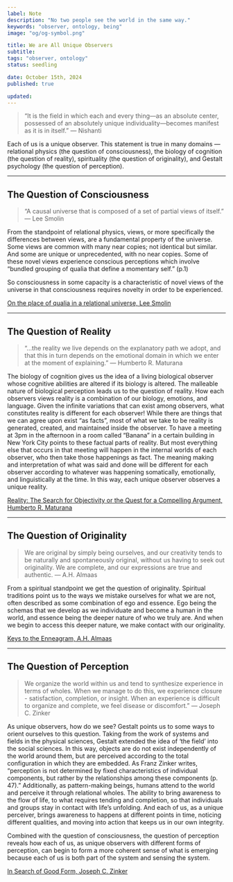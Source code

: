 ```yaml
---
label: Note
description: "No two people see the world in the same way."
keywords: "observer, ontology, being"
image: "og/og-symbol.png"

title: We are All Unique Observers
subtitle:
tags: "observer, ontology"
status: seedling

date: October 15th, 2024
published: true

updated:
---
```


> “It is the field in which each and every thing—as an absolute center, possessed of an absolutely unique individuality—becomes manifest as it is in itself.” &mdash; Nishanti

Each of us is a unique observer. This statement is true in many domains &mdash; relational physics (the question of consciousness), the biology of cognition (the question of reality), spirituality (the question of originality), and Gestalt psychology (the question of perception).

---

## The Question of Consciousness
> “A causal universe that is composed of a set of partial views of itself.” &mdash; Lee Smolin

From the standpoint of relational physics, views, or more specifically the differences between views, are a fundamental property of the universe. Some views are common with many near copies; not identical but similar. And some are unique or unprecedented, with no near copies. Some of these novel views experience conscious perceptions which involve “bundled grouping of qualia that define a momentary self.” (p.1)

So consciousness in some capacity is a characteristic of novel views of the universe in that consciousness requires novelty in order to be experienced.

[On the place of qualia in a relational universe, Lee Smolin](https://drive.google.com/file/d/19Ndg6TvMSZgdUABHEoEIKG2ookuHzPE6/view?usp=share_link)

---

## The Question of Reality
> “…the reality we live depends on the explanatory path we adopt, and that this in turn depends on the emotional domain in which we enter at the moment of explaining.” &mdash; Humberto R. Maturana

The biology of cognition gives us the idea of a living biological observer whose cognitive abilities are altered if its biology is altered. The malleable nature of biological perception leads us to the question of reality. How each observers views reality is a combination of our biology, emotions, and language. Given the infinite variations that can exist among observers, what constitutes reality is different for each observer! While there are things that we can agree upon exist “as facts”, most of what we take to be reality is generated, created, and maintained inside the observer. To have a meeting at 3pm in the afternoon in a room called “Banana” in a certain building in New York City points to these factual parts of reality. But most everything else that occurs in that meeting will happen in the internal worlds of each observer, who then take those happenings as fact. The meaning making and interpretation of what was said and done will be different for each observer according to whatever was happening somatically, emotionally, and linguistically at the time. In this way, each unique observer observes a unique reality.

[Reality: The Search for Objectivity or the Quest for a Compelling Argument, Humberto R. Maturana](https://constructivist.info/radical/papers/maturana/88-reality.html)

---

## The Question of Originality   
> We are original by simply being ourselves, and our creativity tends to be naturally and spontaneously original, without us having to seek out originality. We are complete, and our expressions are true and authentic. &mdash; A.H. Almaas

From a spiritual standpoint we get the question of originality. Spiritual traditions point us to the ways we mistake ourselves for what we are not, often described as some combination of ego and essence. Ego being the schemas that we develop as we individuate and become a human in the world, and essence being the deeper nature of who we truly are. And when we begin to access this deeper nature, we make contact with our originality.

[Keys to the Enneagram, A.H. Almaas](https://www.diamondapproach.org/public-page/keys-enneagram)

---

## The Question of Perception
> We organize the world within us and tend to synthesize experience in terms of wholes. When we manage to do this, we experience closure - satisfaction, completion, or insight. When an experience is difficult to organize and complete, we feel disease or discomfort.” &mdash; Joseph C. Zinker

As unique observers, how do we see? Gestalt points us to some ways to orient ourselves to this question. Taking from the work of systems and fields in the physical sciences, Gestalt extended the idea of ‘the field’ into the social sciences. In this way, objects are do not exist independently of the world around them, but are perceived according to the total configuration in which they are embedded. As Franz Zinker writes, “perception is not determined by fixed characteristics of individual components, but rather by the relationships among these components (p. 47).” Additionally, as pattern-making beings, humans attend to the world and perceive it through relational wholes. The ability to bring awareness to the flow of life, to what requires tending and completion, so that individuals and groups stay in contact with life’s unfolding. And each of us, as a unique perceiver, brings awareness to happens at different points in time, noticing different qualities, and moving into action that keeps us in our own integrity.

Combined with the question of consciousness, the question of perception reveals how each of us, as unique observers with different forms of perception, can begin to form a more coherent sense of what is emerging because each of us is both part of the system and sensing the system.

[In Search of Good Form, Joseph C. Zinker](https://www.gestaltpress.com/in-search-of-good-form/)
